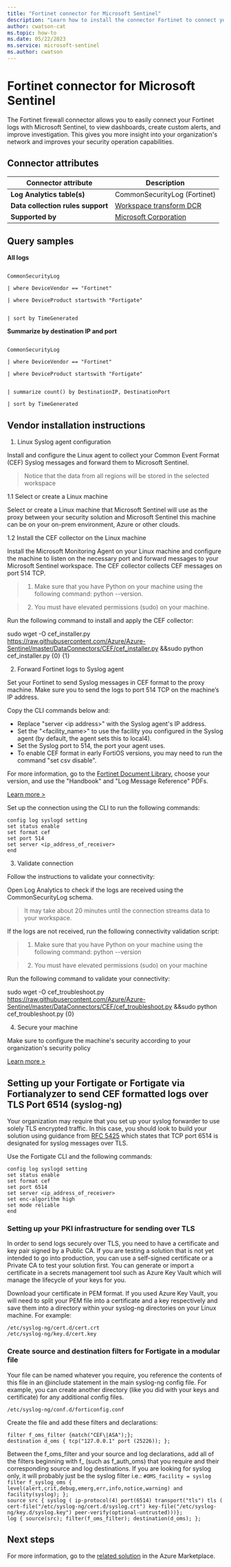 ```yaml
---
title: "Fortinet connector for Microsoft Sentinel"
description: "Learn how to install the connector Fortinet to connect your data source to Microsoft Sentinel."
author: cwatson-cat
ms.topic: how-to
ms.date: 05/22/2023
ms.service: microsoft-sentinel
ms.author: cwatson
---
```


# Fortinet connector for Microsoft Sentinel

The Fortinet firewall connector allows you to easily connect your Fortinet logs with Microsoft Sentinel, to view dashboards, create custom alerts, and improve investigation. This gives you more insight into your organization's network and improves your security operation capabilities.

## Connector attributes

| Connector attribute | Description |
| --- | --- |
| **Log Analytics table(s)** | CommonSecurityLog (Fortinet)<br/> |
| **Data collection rules support** | [Workspace transform DCR](/azure/azure-monitor/logs/tutorial-workspace-transformations-portal) |
| **Supported by** | [Microsoft Corporation](https://support.microsoft.com) |

## Query samples

**All logs**
   ```kusto

CommonSecurityLog

   | where DeviceVendor == "Fortinet"

   | where DeviceProduct startswith "Fortigate"

            
   | sort by TimeGenerated
   ```

**Summarize by destination IP and port**
   ```kusto

CommonSecurityLog

   | where DeviceVendor == "Fortinet"

   | where DeviceProduct startswith "Fortigate"

            
   | summarize count() by DestinationIP, DestinationPort​
            
   | sort by TimeGenerated
   ```



## Vendor installation instructions

1. Linux Syslog agent configuration

Install and configure the Linux agent to collect your Common Event Format (CEF) Syslog messages and forward them to Microsoft Sentinel.

> Notice that the data from all regions will be stored in the selected workspace

1.1 Select or create a Linux machine

Select or create a Linux machine that Microsoft Sentinel will use as the proxy between your security solution and Microsoft Sentinel this machine can be on your on-prem environment, Azure or other clouds.

1.2 Install the CEF collector on the Linux machine

Install the Microsoft Monitoring Agent on your Linux machine and configure the machine to listen on the necessary port and forward messages to your Microsoft Sentinel workspace. The CEF collector collects CEF messages on port 514 TCP.

> 1. Make sure that you have Python on your machine using the following command: python --version.

> 2. You must have elevated permissions (sudo) on your machine.

   Run the following command to install and apply the CEF collector:

   sudo wget -O cef_installer.py https://raw.githubusercontent.com/Azure/Azure-Sentinel/master/DataConnectors/CEF/cef_installer.py &&sudo python cef_installer.py {0} {1}

2. Forward Fortinet logs to Syslog agent

Set your Fortinet to send Syslog messages in CEF format to the proxy machine. Make sure you to send the logs to port 514 TCP on the machine’s IP address.


Copy the CLI commands below and:
-   Replace "server &lt;ip address&gt;" with the Syslog agent's IP address.
-   Set the "&lt;facility_name&gt;" to use the facility you configured in the Syslog agent (by default, the agent sets this to local4).
-   Set the Syslog port to 514, the port your agent uses.
-   To enable CEF format in early FortiOS versions, you may need to run the command "set csv disable".

For more information, go to the  [Fortinet Document Library](https://aka.ms/asi-syslog-fortinet-fortinetdocumentlibrary), choose your version, and use the "Handbook" and "Log Message Reference" PDFs.

[Learn more >](https://aka.ms/CEF-Fortinet)

Set up the connection using the CLI to run the following commands:

`config log syslogd setting`<br />
`set status enable`<br />
`set format cef`<br />
`set port 514`<br />
`set server <ip_address_of_receiver>`<br />
`end`<br />

3. Validate connection

Follow the instructions to validate your connectivity:

Open Log Analytics to check if the logs are received using the CommonSecurityLog schema.

>It may take about 20 minutes until the connection streams data to your workspace.

If the logs are not received, run the following connectivity validation script:

> 1. Make sure that you have Python on your machine using the following command: python --version

>2. You must have elevated permissions (sudo) on your machine

   Run the following command to validate your connectivity:

   sudo wget -O cef_troubleshoot.py https://raw.githubusercontent.com/Azure/Azure-Sentinel/master/DataConnectors/CEF/cef_troubleshoot.py &&sudo python cef_troubleshoot.py  {0}

4. Secure your machine 

Make sure to configure the machine's security according to your organization's security policy


[Learn more >](https://aka.ms/SecureCEF)

## Setting up your Fortigate or Fortigate via Fortianalyzer to send CEF formatted logs over TLS Port 6514 (syslog-ng)

Your organization may require that you set up your syslog forwarder to use solely TLS encrypted traffic. In this case, you should look to build your solution using guidance from [RFC 5425](https://datatracker.ietf.org/doc/html/rfc5425) which states that TCP port 6514 is designated for syslog messages over TLS.

Use the Fortigate CLI and the following commands:

`config log syslogd setting`<br />
`set status enable`<br />
`set format cef`<br />
`set port 6514`<br /> 
`set server <ip_address_of_receiver>`<br />
`set enc-algorithm high`<br />
`set mode reliable`<br />
`end`<br />

### Setting up your PKI infrastructure for sending over TLS

In order to send logs securely over TLS, you need to have a certificate and key pair signed by a Public CA. If you are testing a solution that is not yet intended to go into production, you can use a self-signed certificate or a Private CA to test your solution first. You can generate or import a certificate in a secrets management tool such as Azure Key Vault which will manage the lifecycle of your keys for you.

Download your certificate in PEM format. If you used Azure Key Vault, you will need to split your PEM file into a certificate and a key respectively and save them into a directory within your syslog-ng directories on your Linux machine. For example:

`/etc/syslog-ng/cert.d/cert.crt`<br />
`/etc/syslog-ng/key.d/cert.key`<br />

### Create source and destination filters for Fortigate in a modular file

Your file can be named whatever you require, you reference the contents of this file in an @include statement in the main syslog-ng config file. For example, you can create another directory (like you did with your keys and certificate) for any additional config files.

`/etc/syslog-ng/conf.d/forticonfig.conf`

Create the file and add these filters and declarations:

`filter f_oms_filter {match("CEF\|ASA");};`<br />
`destination d_oms { tcp("127.0.0.1" port (25226)); };`<br />

Between the f_oms_filter and your source and log declarations, add all of the filters beginning with f_ (such as f_auth_oms) that you require and their corresponding source and log destinations. If you are looking for syslog only, it will probably just be the syslog filter i.e.:
`#OMS_facility = syslog`<br />
`filter f_syslog_oms { level(alert,crit,debug,emerg,err,info,notice,warning) and facility(syslog); };`<br />
`source src { syslog ( ip-protocol(4) port(6514) transport("tls") tls ( cert-file("/etc/syslog-ng/cert.d/syslog.crt") key-file("/etc/syslog-ng/key.d/syslog.key") peer-verify(optional-untrusted)))};`<br />
`log { source(src); filter(f_oms_filter); destination(d_oms); };`<br />

## Next steps

For more information, go to the [related solution](https://azuremarketplace.microsoft.com/en-us/marketplace/apps/azuresentinel.azure-sentinel-solution-fortinetfortigate?tab=Overview) in the Azure Marketplace.
